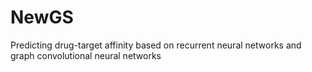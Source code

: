 # NewGS
Predicting drug-target affinity based on recurrent neural networks and graph convolutional neural networks
